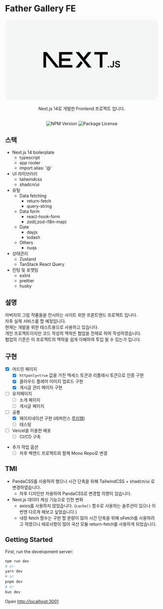 # Father Gallery FE
<p align="center">
  <img src="./public/readme-logo.png" alt="Nest Logo" style="border-radius: 20px" />
</p>

[circleci-image]: https://img.shields.io/circleci/build/github/nestjs/nest/master?token=abc123def456
[circleci-url]: https://circleci.com/gh/nestjs/nest

<p align="center">
Next.js 14로 개발한 Frontend 프로젝트 입니다.<br>


<br>
</p>
<p align="center">
<a target="_blank"><img src="https://img.shields.io/npm/v/@nestjs/core.svg" alt="NPM Version" /></a>
<a target="_blank"><img src="https://img.shields.io/npm/l/@nestjs/core.svg" alt="Package License" /></a>
</p>

## 스택
- Next.js 14 boilerplate 
  - typescript
  - app router
  - import alias: '@'
- UI 라이브러리
  - tailwindcss 
  - shadcn/ui
- 유틸
  - Data fetching
    - return-fetch
    - query-string
  - Data form
    - react-hook-form
    - zod(;zod-i18n-map)
  - Date
    - dayjs
    - lodash
  - Others
    - nuqs
- 상태관리
  - Zustand
  - TanStack React Query
- 린팅 및 포맷팅
  - eslint
  - prettier
  - husky


## 설명
아버지의 그림 작품들을 전시하는 사이트 위한 프론트엔드 프로젝트 입니다.<br>
차후 실제 서비스를 할 예정입니다.<br>
현재는 개발을 위한 테스트용으로 사용하고 있습니다.<br>
개인 프로젝트이지만 코드 작성의 맥락은 협업을 전제로 하여 작성하였습니다.<br>
협업의 기준은 이 프로젝트의 맥락을 쉽게 이해하여 투입 될 수 있는가 입니다.<br>

## 구현
- [x] 어드민 페이지
  - [x] `httponly=true` 값을 가진 엑세스 토큰과 리플래시 토큰으로 인증 구현
  - [x] 클라우드 플레어 이미지 업로드 구현
  - [x] 게시글 관리 페이지 구현
- [ ] 유저페이지
  - [ ] 소개 페이지
  - [ ] 게시글 페이지
- [ ] 공통
  - [x] 페이지네이션 구현 (레퍼런스 [루리웹](https://bbs.ruliweb.com/pc/board/1020))
  - [ ] 테스팅
- [ ] Vercel을 이용한 배포
  - [ ] CI/CD 구축
- 추가 작업 옵션
  - [ ] 차후 벡엔드 프로젝트와 함께 Mono Repo로 변경

## TMI
- PandaCSS를 사용하려 했으나 시간 단축을 위해 TailwindCSS + shadcn/ui 로 변경하였습니다.
  - 차후 디자인만 차용하여 PandaCSS로 변경할 의향이 있습니다. 
- Next.js 데이터 캐싱 기능으로 인한 변화
  - axios를 사용하지 않았습니다. (`cache()` 함수로 사용하는 솔루션이 있으나 이번엔 다르게 해보고 싶었습니다.)
  - 내장 fetch 함수는 구현 할 분량이 많아 시간 단축을 위해 oFetch를 사용하려고 하였으나 에로사항이 많아 국산 모듈 return-fetch를 사용하게 되었습니다. 

## Getting Started

First, run the development server:

```bash
npm run dev
# or
yarn dev
# or
pnpm dev
# or
bun dev
```

Open [http://localhost:3001](http://localhost:3001)

